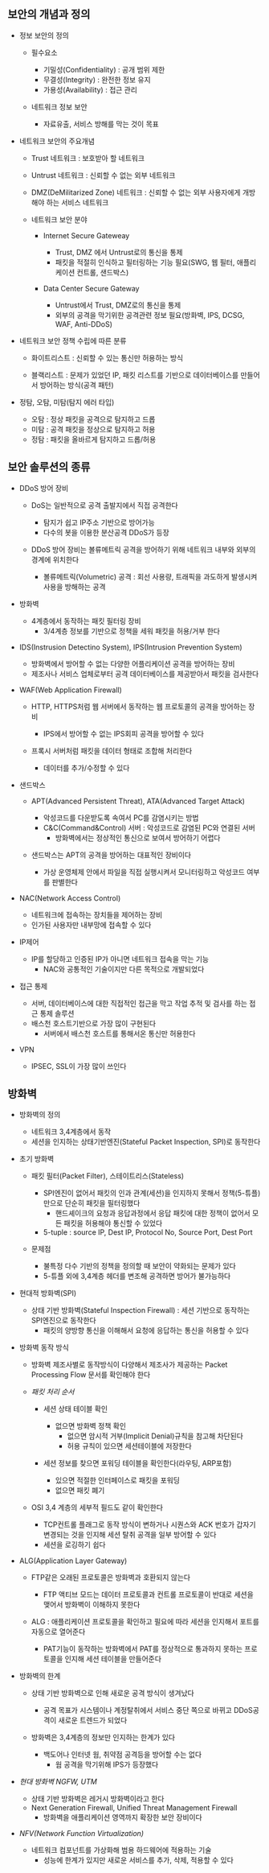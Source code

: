 ## 보안의 개념과 정의
- 정보 보안의 정의
    - 필수요소 
        - 기밀성(Confidentiality) : 공개 범위 제한
        - 무결성(Integrity) : 완전한 정보 유지 
        - 가용성(Availability) : 접근 관리
    
    - 네트워크 정보 보안
        - 자료유출, 서비스 방해를 막는 것이 목표

- 네트워크 보안의 주요개념
    - Trust 네트워크 : 보호받아 할 네트워크
    - Untrust 네트워크 : 신뢰할 수 없는 외부 네트워크
    - DMZ(DeMilitarized Zone) 네트워크 : 신뢰할 수 없는 외부 사용자에게 개방해야 하는 서비스 네트워크

    - 네트워크 보안 분야
        - Internet Secure Gateweay
            - Trust, DMZ 에서 Untrust로의 통신을 통제
            - 패킷을 적절히 인식하고 필터링하는 기능 필요(SWG, 웹 필터, 애플리케이션 컨트롤, 샌드박스)
        
        - Data Center Secure Gateway
            - Untrust에서 Trust, DMZ로의 통신을 통제
            - 외부의 공격을 막기위한 공격관련 정보 필요(방화벽, IPS, DCSG, WAF, Anti-DDoS)

- 네트워크 보안 정책 수립에 따른 분류
    - 화이트리스트 : 신뢰할 수 있는 통신만 허용하는 방식

    - 블랙리스트 : 문제가 있었던 IP, 패킷 리스트를 기반으로 데이터베이스를 만들어서 방어하는 방식(공격 패턴)


- 정탐, 오탐, 미탐(탐지 에러 타입)
    - 오탐 : 정상 패킷을 공격으로 탐지하고 드롭
    - 미탐 : 공격 패킷을 정상으로 탐지하고 허용
    - 정탐 : 패킷을 올바르게 탐지하고 드롭/허용


## 보안 솔루션의 종류
- DDoS 방어 장비
    - DoS는 일반적으로 공격 출발지에서 직접 공격한다
        - 탐지가 쉽고 IP주소 기반으로 방어가능
        - 다수의 봇을 이용한 분산공격 DDoS가 등장
    
    - DDoS 방어 장비는 볼류메트릭 공격을 방어하기 위해 네트워크 내부와 외부의 경계에 위치한다
        - 볼류메트릭(Volumetric) 공격 : 회선 사용량, 트래픽을 과도하게 발생시켜 사용을 방해하는 공격

- 방화벽
    - 4계층에서 동작하는 패킷 필터링 장비 
        - 3/4계층 정보를 기반으로 정책을 세워 패킷을 허용/거부 한다
    
- IDS(Instrusion Detectino System), IPS(Intrusion Prevention System)
    - 방화벽에서 방어할 수 없는 다양한 어플리케이션 공격을 방어하는 장비
    - 제조사나 서비스 업체로부터 공격 데이터베이스를 제공받아서 패킷을 검사한다

- WAF(Web Application Firewall)
    - HTTP, HTTPS처럼 웹 서버에서 동작하는 웹 프로토콜의 공격을 방어하는 장비
        - IPS에서 방어할 수 없는 IPS회피 공격을 방어할 수 있다
    
    - 프록시 서버처럼 패킷을 데이터 형태로 조합해 처리한다
        - 데이터를 추가/수정할 수 있다

- 샌드박스
    - APT(Advanced Persistent Threat), ATA(Advanced Target Attack)
        - 악성코드를 다운받도록 속여서 PC를 감염시키는 방법
        - C&C(Command&Control) 서버 : 악성코드로 감염된 PC와 연결된 서버
            - 방화벽에서는 정상적인 통신으로 보여서 방어하기 어렵다
        
    - 샌드박스는 APT의 공격을 방어하는 대표적인 장비이다
        - 가상 운영체제 안에서 파일을 직접 실행시켜서 모니터링하고 악성코드 여부를 판별한다
    
- NAC(Network Access Control)
    - 네트워크에 접속하는 장치들을 제어하는 장비
    - 인가된 사용자만 내부망에 접속할 수 있다

- IP제어
    - IP를 할당하고 인증된 IP가 아니면 네트워크 접속을 막는 기능
        - NAC와 공통적인 기술이지만 다른 목적으로 개발되었다
    
- 접근 통제
    - 서버, 데이터베이스에 대한 직접적인 접근을 막고 작업 추적 및 검사를 하는 접근 통제 솔루션
    - 배스천 호스트기반으로 가장 많이 구현된다
        - 서버에서 배스천 호스트를 통해서온 통신만 허용한다
    
- VPN
    - IPSEC, SSL이 가장 많이 쓰인다

    
## 방화벽
- 방화벽의 정의
    - 네트워크 3,4계층에서 동작
    - 세션을 인지하는 상태기반엔진(Stateful Packet Inspection, SPI)로 동작한다

- 초기 방화벽
    - 패킷 필터(Packet Filter), 스테이트리스(Stateless)
        - SPI엔진이 없어서 패킷의 인과 관계(세션)을 인지하지 못해서 정책(5-튜플)만으로 단순히 패킷을 필터링했다
            - 핸드셰이크의 요청과 응답과정에서 응답 패킷에 대한 정책이 없어서 모든 패킷을 허용해야 통신할 수 있었다
        - 5-tuple : source IP, Dest IP, Protocol No, Source Port, Dest Port
    
    - 문제점 
        - 불특정 다수 기반의 정책을 정의할 때 보안이 약화되는 문제가 있다
        - 5-튜플 외에 3,4계층 헤더를 변조해 공격하면 방어가 불가능하다
    
- 현대적 방화벽(SPI)
    - 상태 기반 방화벽(Stateful Inspection Firewall) : 세션 기반으로 동작하는 SPI엔진으로 동작한다
        - 패킷의 양방향 통신을 이해해서 요청에 응답하는 통신을 허용할 수 있다
    
- 방화벽 동작 방식
    - 방화벽 제조사별로 동작방식이 다양해서 제조사가 제공하는 Packet Processing Flow 문서를 확인해야 한다
    - *패킷 처리 순서*
        - 세션 상태 테이블 확인
            - 없으면 방화벽 정책 확인
                - 없으면 암시적 거부(Implicit Denial)규칙을 참고해 차단된다
                - 허용 규칙이 있으면 세션테이블에 저장한다
            
        - 세션 정보를 찾으면 포워딩 테이블을 확인한다(라우팅, ARP포함)
            - 있으면 적절한 인터페이스로 패킷을 포워딩
            - 없으면 패킷 폐기
        
    
    - OSI 3,4 계층의 세부적 필드도 같이 확인한다
        - TCP컨트롤 플래그로 동작 방식이 변하거나 시퀀스와 ACK 번호가 갑자기 변경되는 것을 인지해 세션 탈취 공격을 일부 방어할 수 있다
        - 세션을 로깅하기 쉽다
    
- ALG(Application Layer Gateway)
    - FTP같은 오래된 프로토콜은 방화벽과 호환되지 않는다
        - FTP 액티브 모드는 데이터 프로토콜과 컨트롤 프로토콜이 반대로 세션을 맺어서 방화벽이 이해하지 못한다
    
    - ALG : 애플리케이션 프로토콜을 확인하고 필요에 따라 세션을 인지해서 포트를 자동으로 열어준다  
        - PAT기능이 동작하는 방화벽에서 PAT를 정상적으로 통과하지 못하는 프로토콜을 인지해 세션 테이블을 만들어준다
    
- 방화벽의 한계
    - 상태 기반 방화벽으로 인해 새로운 공격 방식이 생겨났다
        - 공격 목표가 시스템이나 계정탈취에서 서비스 중단 쪽으로 바뀌고 DDoS공격이 새로운 트렌드가 되었다
    
    - 방화벽은 3,4계층의 정보만 인지하는 한계가 있다
        - 백도어나 인터넷 웜, 취약점 공격등을 방어할 수는 없다
            - 웜 공격을 막기위해 IPS가 등장했다
        
- *현대 방화벽 NGFW, UTM*
    - 상태 기반 방화벽은 레거시 방화벽이라고 한다
    - Next Generation Firewall, Unified Threat Management Firewall
        - 방화벽을 애플리케이션 영역까지 확장한 보안 장비이다

- *NFV(Network Function Virtualization)*
    - 네트워크 컴포넌트를 가상화해 범용 하드웨어에 적용하는 기술
        - 성능에 한계가 있지만 새로운 서비스를 추가, 삭제, 적용할 수 있다
    
    
    

